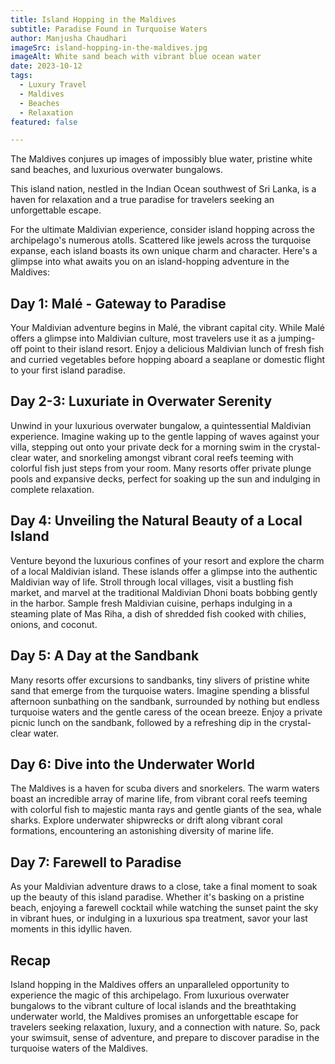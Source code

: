 ```yaml
---
title: Island Hopping in the Maldives
subtitle: Paradise Found in Turquoise Waters
author: Manjusha Chaudhari
imageSrc: island-hopping-in-the-maldives.jpg
imageAlt: White sand beach with vibrant blue ocean water
date: 2023-10-12
tags:
  - Luxury Travel
  - Maldives
  - Beaches
  - Relaxation
featured: false

---
```


The Maldives conjures up images of impossibly blue water, pristine white sand beaches, and luxurious overwater bungalows.

This island nation, nestled in the Indian Ocean southwest of Sri Lanka, is a haven for relaxation and a true paradise for travelers seeking an unforgettable escape.

For the ultimate Maldivian experience, consider island hopping across the archipelago's numerous atolls. Scattered like jewels across the turquoise expanse, each island boasts its own unique charm and character. Here's a glimpse into what awaits you on an island-hopping adventure in the Maldives:

## Day 1: Malé - Gateway to Paradise

Your Maldivian adventure begins in Malé, the vibrant capital city. While Malé offers a glimpse into Maldivian culture, most travelers use it as a jumping-off point to their island resort. Enjoy a delicious Maldivian lunch of fresh fish and curried vegetables before hopping aboard a seaplane or domestic flight to your first island paradise.

## Day 2-3: Luxuriate in Overwater Serenity

Unwind in your luxurious overwater bungalow, a quintessential Maldivian experience. Imagine waking up to the gentle lapping of waves against your villa, stepping out onto your private deck for a morning swim in the crystal-clear water, and snorkeling amongst vibrant coral reefs teeming with colorful fish just steps from your room. Many resorts offer private plunge pools and expansive decks, perfect for soaking up the sun and indulging in complete relaxation.

## Day 4: Unveiling the Natural Beauty of a Local Island

Venture beyond the luxurious confines of your resort and explore the charm of a local Maldivian island. These islands offer a glimpse into the authentic Maldivian way of life. Stroll through local villages, visit a bustling fish market, and marvel at the traditional Maldivian Dhoni boats bobbing gently in the harbor. Sample fresh Maldivian cuisine, perhaps indulging in a steaming plate of Mas Riha, a dish of shredded fish cooked with chilies, onions, and coconut.

## Day 5: A Day at the Sandbank

Many resorts offer excursions to sandbanks, tiny slivers of pristine white sand that emerge from the turquoise waters. Imagine spending a blissful afternoon sunbathing on the sandbank, surrounded by nothing but endless turquoise waters and the gentle caress of the ocean breeze. Enjoy a private picnic lunch on the sandbank, followed by a refreshing dip in the crystal-clear water.

## Day 6: Dive into the Underwater World

The Maldives is a haven for scuba divers and snorkelers. The warm waters boast an incredible array of marine life, from vibrant coral reefs teeming with colorful fish to majestic manta rays and gentle giants of the sea, whale sharks. Explore underwater shipwrecks or drift along vibrant coral formations, encountering an astonishing diversity of marine life.

## Day 7: Farewell to Paradise

As your Maldivian adventure draws to a close, take a final moment to soak up the beauty of this island paradise. Whether it's basking on a pristine beach, enjoying a farewell cocktail while watching the sunset paint the sky in vibrant hues, or indulging in a luxurious spa treatment, savor your last moments in this idyllic haven.

## Recap

Island hopping in the Maldives offers an unparalleled opportunity to experience the magic of this archipelago. From luxurious overwater bungalows to the vibrant culture of local islands and the breathtaking underwater world, the Maldives promises an unforgettable escape for travelers seeking relaxation, luxury, and a connection with nature. So, pack your swimsuit, sense of adventure, and prepare to discover paradise in the turquoise waters of the Maldives.
